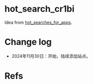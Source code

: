 # hot_search_cr1bi

Idea from [hot_searches_for_apps](https://github.com/WShuai123/hot_searches_for_apps).

# Change log
* 2024年11月30日：开始，陆续添加站点。

# Refs
